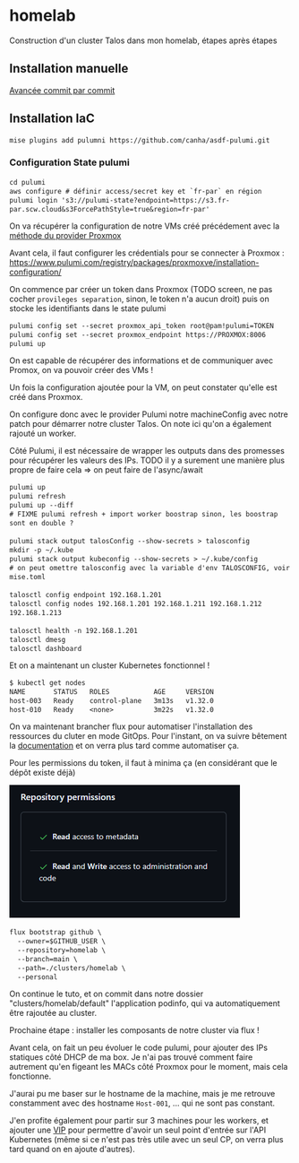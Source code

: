 # homelab

Construction d'un cluster Talos dans mon homelab, étapes après étapes

## Installation manuelle

[Avancée commit par commit](https://github.com/sylvainmetayer/homelab/compare/ee54b2647d8cf13275b24dcf34b774b3697ed8c3...ad085471f3f17c4025057885fb43930150991a2c)

## Installation IaC

```
mise plugins add pulumni https://github.com/canha/asdf-pulumi.git
```

### Configuration State pulumi

```
cd pulumi
aws configure # définir access/secret key et `fr-par` en région
pulumi login 's3://pulumi-state?endpoint=https://s3.fr-par.scw.cloud&s3ForcePathStyle=true&region=fr-par'
```

On va récupérer la configuration de notre VMs créé précédement avec la [méthode du provider Proxmox](https://www.pulumi.com/registry/packages/proxmoxve/api-docs/vm/virtualmachine/#look-up)

Avant cela, il faut configurer les crédentials pour se connecter à Proxmox : https://www.pulumi.com/registry/packages/proxmoxve/installation-configuration/

On commence par créer un token dans Proxmox (TODO screen, ne pas cocher `provileges separation`, sinon, le token n'a aucun droit) puis on stocke les identifiants dans le state pulumi

```
pulumi config set --secret proxmox_api_token root@pam!pulumi=TOKEN
pulumi config set --secret proxmox_endpoint https://PROXMOX:8006
pulumi up
```

On est capable de récupérer des informations et de communiquer avec Promox, on va pouvoir créer des VMs !

Un fois la configuration ajoutée pour la VM, on peut constater qu'elle est créé dans Proxmox.

On configure donc avec le provider Pulumi notre machineConfig avec notre patch pour démarrer notre cluster Talos. On note ici qu'on a également rajouté un worker.

Côté Pulumi, il est nécessaire de wrapper les outputs dans des promesses pour récupérer les valeurs des IPs. TODO il y a surement une manière plus propre de faire cela => on peut faire de l'async/await

```shell
pulumi up
pulumi refresh 
pulumi up --diff
# FIXME pulumi refresh + import worker boostrap sinon, les boostrap sont en double ?

pulumi stack output talosConfig --show-secrets > talosconfig
mkdir -p ~/.kube
pulumi stack output kubeconfig --show-secrets > ~/.kube/config
# on peut omettre talosconfig avec la variable d'env TALOSCONFIG, voir mise.toml

talosctl config endpoint 192.168.1.201 
talosctl config nodes 192.168.1.201 192.168.1.211 192.168.1.212 192.168.1.213

talosctl health -n 192.168.1.201 
talosctl dmesg
talosctl dashboard 
```

Et on a maintenant un cluster Kubernetes fonctionnel ! 

```
$ kubectl get nodes
NAME       STATUS   ROLES           AGE     VERSION
host-003   Ready    control-plane   3m13s   v1.32.0
host-010   Ready    <none>          3m22s   v1.32.0
```

On va maintenant brancher flux pour automatiser l'installation des ressources du cluter en mode GitOps. Pour l'instant, on va suivre bêtement la [documentation](https://fluxcd.io/flux/get-started/) et on verra plus tard comme automatiser ça.

Pour les permissions du token, il faut à minima ça (en considérant que le dépôt existe déjà) 

![github-token-permission.png](images/github-token-permission.png)

```
flux bootstrap github \
  --owner=$GITHUB_USER \
  --repository=homelab \
  --branch=main \
  --path=./clusters/homelab \
  --personal
```

On continue le tuto, et on commit dans notre dossier "clusters/homelab/default" l'application podinfo, qui va automatiquement être rajoutée au cluster. 

Prochaine étape : installer les composants de notre cluster via flux !

Avant cela, on fait un peu évoluer le code pulumi, pour ajouter des IPs statiques côté DHCP de ma box. Je n'ai pas trouvé comment faire autrement qu'en figeant les MACs côté Proxmox pour le moment, mais cela fonctionne. 

J'aurai pu me baser sur le hostname de la machine, mais je me retrouve constamment avec des hostname `Host-001`, ... qui ne sont pas constant.

J'en profite également pour partir sur 3 machines pour les workers, et ajouter une [VIP](https://www.talos.dev/v1.9/talos-guides/network/vip/) pour permettre d'avoir un seul point d'entrée sur l'API Kubernetes (même si ce n'est pas très utile avec un seul CP, on verra plus tard quand on en ajoute d'autres).

